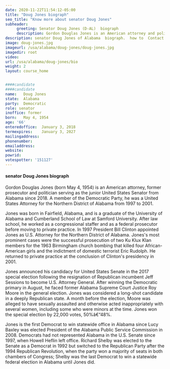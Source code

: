 ```yaml
---
date: 2020-11-22T11:54:12-05:00
title: "Doug Jones biograph"
seo_title: "Know more about senator Doug Jones"
subheader:
     greeting: Senator Doug Jones (D-AL)  biograph
     description: Gordon Douglas Jones is an American attorney and politician serving as the junior United States Senator from Alabama since 2018. A member of the Democratic Party, he was the United States Attorney for the Northern District of Alabama from 1997 to 2001.
description: senator Doug Jones of Alabama  biograph.  how to  Contact Senator Doug Jones includes email address, phone number, and mailing address.
image: doug-jones.jpg
imageurl: /usa/alabama/doug-jones/doug-jones.jpg
imagedir: root
video: 
url: /usa/alabama/doug-jones/bio
weight: 2
layout: course_home


####candidate
####candidate
name:	Doug Jones
state:	Alabama
party:	Democratic
role: senator
inoffice: former
born:	May 4, 1954 
age: '66'
enteredoffice:	January 3, 2018
termexpires:	January 3, 2027
mailingaddress:
phonenumber:	
emailaddress:	
website:	
powrid: 
votespotter: '151127'
---
```



####  senator Doug Jones biograph
Gordon Douglas Jones (born May 4, 1954) is an American attorney, former prosecutor and politician serving as the junior United States Senator from Alabama since 2018. A member of the Democratic Party, he was a United States Attorney for the Northern District of Alabama from 1997 to 2001.

Jones was born in Fairfield, Alabama, and is a graduate of the University of Alabama and Cumberland School of Law at Samford University. After law school, he worked as a congressional staffer and as a federal prosecutor before moving to private practice. In 1997 President Bill Clinton appointed Jones as U.S. Attorney for the Northern District of Alabama. Jones's most prominent cases were the successful prosecution of two Ku Klux Klan members for the 1963 Birmingham church bombing that killed four African-American girls and the indictment of domestic terrorist Eric Rudolph. He returned to private practice at the conclusion of Clinton's presidency in 2001.

Jones announced his candidacy for United States Senate in the 2017 special election following the resignation of Republican incumbent Jeff Sessions to become U.S. Attorney General. After winning the Democratic primary in August, he faced former Alabama Supreme Court Justice Roy Moore in the general election. Jones was considered a long-shot candidate in a deeply Republican state. A month before the election, Moore was alleged to have sexually assaulted and otherwise acted inappropriately with several women, including some who were minors at the time. Jones won the special election by 22,000 votes, 50%â€“48%.

Jones is the first Democrat to win statewide office in Alabama since Lucy Baxley was elected President of the Alabama Public Service Commission in 2008. Democrats had not represented Alabama in the U.S. Senate since 1997, when Howell Heflin left office. Richard Shelby was elected to the Senate as a Democrat in 1992 but switched to the Republican Party after the 1994 Republican Revolution, when the party won a majority of seats in both chambers of Congress; Shelby was the last Democrat to win a statewide federal election in Alabama until Jones did.
